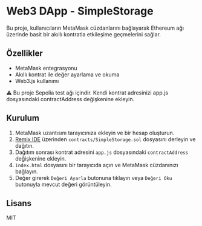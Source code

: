 # Web3 DApp - SimpleStorage

Bu proje, kullanıcıların MetaMask cüzdanlarını bağlayarak Ethereum ağı üzerinde basit bir akıllı kontratla etkileşime geçmelerini sağlar.

## Özellikler

- MetaMask entegrasyonu
- Akıllı kontrat ile değer ayarlama ve okuma
- Web3.js kullanımı

⚠️ Bu proje Sepolia test ağı içindir. Kendi kontrat adresinizi app.js dosyasındaki contractAddress değişkenine ekleyin.

## Kurulum

1. MetaMask uzantısını tarayıcınıza ekleyin ve bir hesap oluşturun.
2. [Remix IDE](https://remix.ethereum.org/) üzerinden `contracts/SimpleStorage.sol` dosyasını derleyin ve dağıtın.
3. Dağıtım sonrası kontrat adresini `app.js` dosyasındaki `contractAddress` değişkenine ekleyin.
4. `index.html` dosyasını bir tarayıcıda açın ve MetaMask cüzdanınızı bağlayın.
5. Değer girerek `Değeri Ayarla` butonuna tıklayın veya `Değeri Oku` butonuyla mevcut değeri görüntüleyin.

## Lisans

MIT

